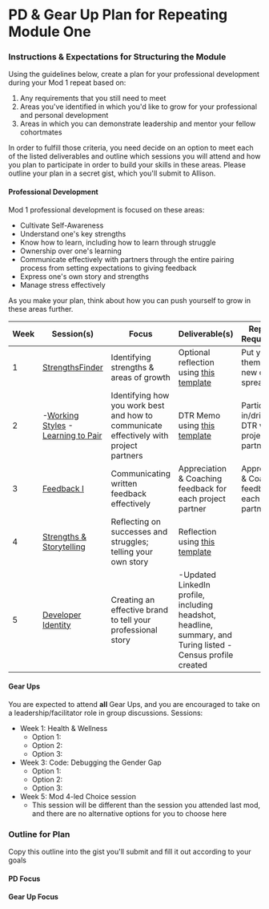 # PD & Gear Up Plan for Repeating Module One

### Instructions & Expectations for Structuring the Module
Using the guidelines below, create a plan for your professional development during your Mod 1 repeat based on:

1. Any requirements that you still need to meet 
2. Areas you've identified in which you'd like to grow for your professional and personal development
3. Areas in which you can demonstrate leadership and mentor your fellow cohortmates

In order to fulfill those criteria, you need decide on an option to meet each of the listed deliverables and outline which sessions you will attend and how you plan to participate in order to build your skills in these areas. Please outline your plan in a secret gist, which you'll submit to Allison. 

#### Professional Development
Mod 1 professional development is focused on these areas:

* Cultivate Self-Awareness
* Understand one's key strengths
* Know how to learn, including how to learn through struggle
* Ownership over one's learning
* Communicate effectively with partners through the entire pairing process from setting expectations to giving feedback
* Express one's own story and strengths
* Manage stress effectively

As you make your plan, think about how you can push yourself to grow in these areas further.

| Week | Session(s)                                                                                                                                                                                                                                                | Focus                                                                                  | Deliverable(s)                                                                                                                                                     | Repeating Requirements                                    | Alternative Options                                                                                                                                              |
|------|-----------------------------------------------------------------------------------------------------------------------------------------------------------------------------------------------------------------------------------------------------------|----------------------------------------------------------------------------------------|--------------------------------------------------------------------------------------------------------------------------------------------------------------------|-----------------------------------------------------------|------------------------------------------------------------------------------------------------------------------------------------------------------------------|
| 1    | [StrengthsFinder](https://github.com/turingschool/career-development-curriculum/blob/master/module_one/intro_strengthsfinder_session.md)                                                                                                                  | Identifying strengths & areas of growth                                                | Optional reflection using [this template](https://github.com/turingschool/career-development-curriculum/blob/master/module_one/strengths_reflection_guidelines.md) | Put your SF themes in the new cohort spreadsheet          |                                                                                                                                                                  |
| 2    | -[Working Styles](https://github.com/turingschool/career-development-curriculum/blob/master/module_one/working_styles.md)   -[Learning to Pair](https://github.com/turingschool/career-development-curriculum/blob/master/module_one/learning_to_pair.md) | Identifying how you work best and how to communicate effectively with project partners | DTR Memo using [this template](https://github.com/turingschool/career-development-curriculum/blob/master/module_one/dtr_guidelines_memo.md)                        | Participate in/drive the DTR with project partners        | 1.                                                                                                                                                               |
| 3    | [Feedback I](https://github.com/turingschool/career-development-curriculum/blob/master/module_one/feedback_i.md)                                                                                                                                          | Communicating written feedback effectively                                             | Appreciation & Coaching feedback for each project partner                                                                                                          | Appreciation & Coaching feedback for each project partner | Same as required                                                                                                                                                 |
| 4    | [Strengths & Storytelling](https://github.com/turingschool/career-development-curriculum/blob/master/module_one/strengths_and_storytelling.md)                                                                                                            | Reflecting on successes and struggles; telling your own story                          | Reflection using [this template](https://github.com/turingschool/career-development-curriculum/blob/master/module_one/strengths_storytelling_reflection.md)        |                                                           | 1. Complete this [new reflection](https://github.com/turingschool/career-development-curriculum/blob/master/module_one/strengths_storytelling_follow-up.md)  2.  |
| 5    | [Developer Identity](https://github.com/turingschool/career-development-curriculum/blob/master/module_one/developer_identity.md)                                                                                                                          | Creating an effective brand to tell your professional story                            | -Updated LinkedIn profile, including headshot, headline, summary, and Turing listed  -Census profile created                                                       |                                                           |                                                                                                                                                                  |                                                                                                      
#### Gear Ups 
You are expected to attend **all** Gear Ups, and you are encouraged to take on a leadership/facilitator role in group discussions. Sessions:

* Week 1: Health & Wellness
    * Option 1:
    * Option 2:
     * Option 3:
* Week 3: Code: Debugging the Gender Gap
     * Option 1:
     * Option 2:
     * Option 3:
* Week 5: Mod 4-led Choice session 
     * This session will be different than the session you attended last mod, and there are no alternative options for you to choose here
    
 
### Outline for Plan
Copy this outline into the gist you'll submit and fill it out according to your goals

#### PD Focus

#### Gear Up Focus

